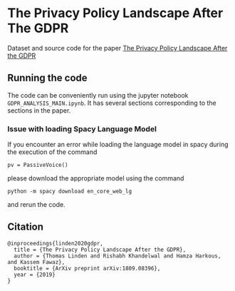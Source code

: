 # The Privacy Policy Landscape After The GDPR
Dataset and source code for the paper [The Privacy Policy Landscape After the GDPR](https://arxiv.org/pdf/1809.08396.pdf)


## Running the code
The code can be conveniently run using the jupyter notebook `GDPR_ANALYSIS_MAIN.ipynb`. It has several sections corresponding to the sections in the paper.

### Issue with loading Spacy Language Model
If you encounter an error while loading the language model in spacy during the execution of the command 
```
pv = PassiveVoice()
```
please download the appropriate model using the command 
```
python -m spacy download en_core_web_lg
``` 
and rerun the code. 

## Citation
```
@inproceedings{linden2020gdpr,
  title = {The Privacy Policy Landscape After the GDPR},
  author = {Thomas Linden and Rishabh Khandelwal and Hamza Harkous, and Kassem Fawaz},
  booktitle = {ArXiv preprint arXiv:1809.08396},
  year = {2019}
}
```
